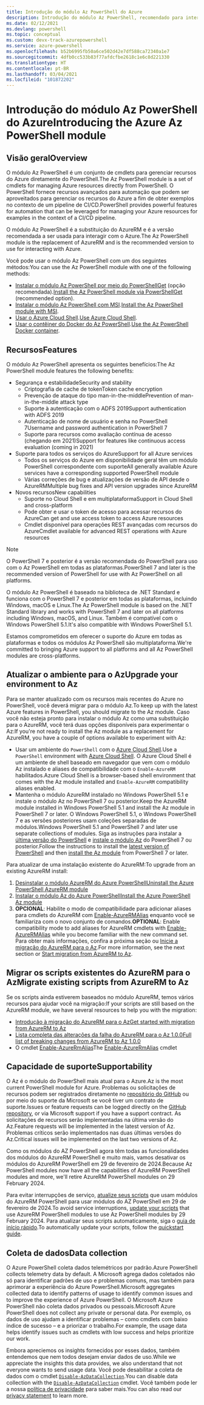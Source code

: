 ```yaml
---
title: Introdução do módulo Az PowerShell do Azure
description: Introdução do módulo Az PowerShell, recomendado para interagir com o Azure e como substituição para o módulo AzureRM PowerShell.
ms.date: 02/12/2021
ms.devlang: powershell
ms.topic: conceptual
ms.custom: devx-track-azurepowershell
ms.service: azure-powershell
ms.openlocfilehash: b52b6995fb50a6ce502d42e7df588ca72340a1e7
ms.sourcegitcommit: 4dfb0cc533b83f77afdcfbe2618c1e6c8d221330
ms.translationtype: HT
ms.contentlocale: pt-BR
ms.lasthandoff: 03/04/2021
ms.locfileid: "101872202"
---
```

# <a name="introducing-the-azure-az-powershell-module"></a><span data-ttu-id="f1c34-103">Introdução do módulo Az PowerShell do Azure</span><span class="sxs-lookup"><span data-stu-id="f1c34-103">Introducing the Azure Az PowerShell module</span></span>

## <a name="overview"></a><span data-ttu-id="f1c34-104">Visão geral</span><span class="sxs-lookup"><span data-stu-id="f1c34-104">Overview</span></span>

<span data-ttu-id="f1c34-105">O módulo Az PowerShell é um conjunto de cmdlets para gerenciar recursos do Azure diretamente do PowerShell.</span><span class="sxs-lookup"><span data-stu-id="f1c34-105">The Az PowerShell module is a set of cmdlets for managing Azure resources directly from PowerShell.</span></span> <span data-ttu-id="f1c34-106">O PowerShell fornece recursos avançados para automação que podem ser aproveitados para gerenciar os recursos do Azure a fim de obter exemplos no contexto de um pipeline de CI/CD.</span><span class="sxs-lookup"><span data-stu-id="f1c34-106">PowerShell provides powerful features for automation that can be leveraged for managing your Azure resources for examples in the context of a CI/CD pipeline.</span></span>

<span data-ttu-id="f1c34-107">O módulo Az PowerShell é a substituição do AzureRM e é a versão recomendada a ser usada para interagir com o Azure.</span><span class="sxs-lookup"><span data-stu-id="f1c34-107">The Az PowerShell module is the replacement of AzureRM and is the recommended version to use for interacting with Azure.</span></span>

<span data-ttu-id="f1c34-108">Você pode usar o módulo Az PowerShell com um dos seguintes métodos:</span><span class="sxs-lookup"><span data-stu-id="f1c34-108">You can use the Az PowerShell module with one of the following methods:</span></span>

* <span data-ttu-id="f1c34-109">[Instalar o módulo Az PowerShell por meio do PowerShellGet](install-az-ps.md) (opção recomendada).</span><span class="sxs-lookup"><span data-stu-id="f1c34-109">[Install the Az PowerShell module via PowerShellGet](install-az-ps.md) (recommended option).</span></span>
* <span data-ttu-id="f1c34-110">[Instalar o módulo Az PowerShell com MSI](install-az-ps-msi.md).</span><span class="sxs-lookup"><span data-stu-id="f1c34-110">[Install the Az PowerShell module with MSI](install-az-ps-msi.md).</span></span>
* <span data-ttu-id="f1c34-111">[Usar o Azure Cloud Shell](/azure/cloud-shell/overview).</span><span class="sxs-lookup"><span data-stu-id="f1c34-111">[Use Azure Cloud Shell](/azure/cloud-shell/overview).</span></span>
* <span data-ttu-id="f1c34-112">[Usar o contêiner do Docker do Az PowerShell](azureps-in-docker.md).</span><span class="sxs-lookup"><span data-stu-id="f1c34-112">[Use the Az PowerShell Docker container](azureps-in-docker.md).</span></span>

## <a name="features"></a><span data-ttu-id="f1c34-113">Recursos</span><span class="sxs-lookup"><span data-stu-id="f1c34-113">Features</span></span>

<span data-ttu-id="f1c34-114">O módulo Az PowerShell apresenta os seguintes benefícios:</span><span class="sxs-lookup"><span data-stu-id="f1c34-114">The Az PowerShell module features the following benefits:</span></span>

* <span data-ttu-id="f1c34-115">Segurança e estabilidade</span><span class="sxs-lookup"><span data-stu-id="f1c34-115">Security and stability</span></span>
  * <span data-ttu-id="f1c34-116">Criptografia de cache de token</span><span class="sxs-lookup"><span data-stu-id="f1c34-116">Token cache encryption</span></span>
  * <span data-ttu-id="f1c34-117">Prevenção de ataque do tipo man-in-the-middle</span><span class="sxs-lookup"><span data-stu-id="f1c34-117">Prevention of man-in-the-middle attack type</span></span>
  * <span data-ttu-id="f1c34-118">Suporte à autenticação com o ADFS 2019</span><span class="sxs-lookup"><span data-stu-id="f1c34-118">Support authentication with ADFS 2019</span></span>
  * <span data-ttu-id="f1c34-119">Autenticação de nome de usuário e senha no PowerShell 7</span><span class="sxs-lookup"><span data-stu-id="f1c34-119">Username and password authentication in PowerShell 7</span></span>
  * <span data-ttu-id="f1c34-120">Suporte para recursos como avaliação contínua de acesso (chegando em 2021)</span><span class="sxs-lookup"><span data-stu-id="f1c34-120">Support for features like continuous access evaluation (coming in 2021)</span></span>
* <span data-ttu-id="f1c34-121">Suporte para todos os serviços do Azure</span><span class="sxs-lookup"><span data-stu-id="f1c34-121">Support for all Azure services</span></span>
  * <span data-ttu-id="f1c34-122">Todos os serviços do Azure em disponibilidade geral têm um módulo PowerShell correspondente com suporte</span><span class="sxs-lookup"><span data-stu-id="f1c34-122">All generally available Azure services have a corresponding supported PowerShell module</span></span>
  * <span data-ttu-id="f1c34-123">Várias correções de bug e atualizações de versão de API desde o AzureRM</span><span class="sxs-lookup"><span data-stu-id="f1c34-123">Multiple bug fixes and API version upgrades since AzureRM</span></span>
* <span data-ttu-id="f1c34-124">Novos recursos</span><span class="sxs-lookup"><span data-stu-id="f1c34-124">New capabilities</span></span>
  * <span data-ttu-id="f1c34-125">Suporte no Cloud Shell e em multiplataforma</span><span class="sxs-lookup"><span data-stu-id="f1c34-125">Support in Cloud Shell and cross-platform</span></span>
  * <span data-ttu-id="f1c34-126">Pode obter e usar o token de acesso para acessar recursos do Azure</span><span class="sxs-lookup"><span data-stu-id="f1c34-126">Can get and use access token to access Azure resources</span></span>
  * <span data-ttu-id="f1c34-127">Cmdlet disponível para operações REST avançadas com recursos do Azure</span><span class="sxs-lookup"><span data-stu-id="f1c34-127">Cmdlet available for advanced REST operations with Azure resources</span></span>

> [!NOTE]
> <span data-ttu-id="f1c34-128">O PowerShell 7 e posterior é a versão recomendada do PowerShell para uso com o Az PowerShell em todas as plataformas.</span><span class="sxs-lookup"><span data-stu-id="f1c34-128">PowerShell 7 and later is the recommended version of PowerShell for use with Az PowerShell on all platforms.</span></span>

<span data-ttu-id="f1c34-129">O módulo Az PowerShell é baseado na biblioteca de .NET Standard e funciona com o PowerShell 7 e posterior em todas as plataformas, incluindo Windows, macOS e Linux.</span><span class="sxs-lookup"><span data-stu-id="f1c34-129">The Az PowerShell module is based on the .NET Standard library and works with PowerShell 7 and later on all platforms including Windows, macOS, and Linux.</span></span> <span data-ttu-id="f1c34-130">Também é compatível com o Windows PowerShell 5.1.</span><span class="sxs-lookup"><span data-stu-id="f1c34-130">It's also compatible with Windows PowerShell 5.1.</span></span>

<span data-ttu-id="f1c34-131">Estamos comprometidos em oferecer o suporte do Azure em todas as plataformas e todos os módulos Az PowerShell são multiplataforma.</span><span class="sxs-lookup"><span data-stu-id="f1c34-131">We're committed to bringing Azure support to all platforms and all Az PowerShell modules are cross-platforms.</span></span>

## <a name="upgrade-your-environment-to-az"></a><span data-ttu-id="f1c34-132">Atualizar o ambiente para o Az</span><span class="sxs-lookup"><span data-stu-id="f1c34-132">Upgrade your environment to Az</span></span>

<span data-ttu-id="f1c34-133">Para se manter atualizado com os recursos mais recentes do Azure no PowerShell, você deverá migrar para o módulo Az.</span><span class="sxs-lookup"><span data-stu-id="f1c34-133">To keep up with the latest Azure features in PowerShell, you should migrate to the Az module.</span></span> <span data-ttu-id="f1c34-134">Caso você não esteja pronto para instalar o módulo Az como uma substituição para o AzureRM, você terá duas opções disponíveis para experimentar o Az:</span><span class="sxs-lookup"><span data-stu-id="f1c34-134">If you're not ready to install the Az module as a replacement for AzureRM, you have a couple of options available to experiment with Az:</span></span>

* <span data-ttu-id="f1c34-135">Usar um ambiente do `PowerShell` com o [Azure Cloud Shell](/azure/cloud-shell/overview).</span><span class="sxs-lookup"><span data-stu-id="f1c34-135">Use a `PowerShell` environment with [Azure Cloud Shell](/azure/cloud-shell/overview).</span></span> <span data-ttu-id="f1c34-136">O Azure Cloud Shell é um ambiente de shell baseado em navegador que vem com o módulo Az instalado e aliases de compatibilidade com o `Enable-AzureRM` habilitados.</span><span class="sxs-lookup"><span data-stu-id="f1c34-136">Azure Cloud Shell is a browser-based shell environment that comes with the Az module installed and `Enable-AzureRM` compatibility aliases enabled.</span></span>
* <span data-ttu-id="f1c34-137">Mantenha o módulo AzureRM instalado no Windows PowerShell 5.1 e instale o módulo Az no PowerShell 7 ou posterior.</span><span class="sxs-lookup"><span data-stu-id="f1c34-137">Keep the AzureRM module installed in Windows PowerShell 5.1 and install the Az module in PowerShell 7 or later.</span></span> <span data-ttu-id="f1c34-138">O Windows PowerShell 5.1, o Windows PowerShell 7 e as versões posteriores usam coleções separadas de módulos.</span><span class="sxs-lookup"><span data-stu-id="f1c34-138">Windows PowerShell 5.1 and PowerShell 7 and later use separate collections of modules.</span></span> <span data-ttu-id="f1c34-139">Siga as instruções para instalar a [última versão do PowerShell](/powershell/scripting/install/installing-powershell) e [instale o módulo Az](install-az-ps.md) do PowerShell 7 ou posterior.</span><span class="sxs-lookup"><span data-stu-id="f1c34-139">Follow the instructions to install the [latest version of PowerShell](/powershell/scripting/install/installing-powershell) and then [install the Az module](install-az-ps.md) from PowerShell 7 or later.</span></span>

<span data-ttu-id="f1c34-140">Para atualizar de uma instalação existente do AzureRM:</span><span class="sxs-lookup"><span data-stu-id="f1c34-140">To upgrade from an existing AzureRM install:</span></span>

1. [<span data-ttu-id="f1c34-141">Desinstalar o módulo AzureRM do Azure PowerShell</span><span class="sxs-lookup"><span data-stu-id="f1c34-141">Uninstall the Azure PowerShell AzureRM module</span></span>](/powershell/azure/uninstall-az-ps#uninstall-the-azurerm-module)
1. [<span data-ttu-id="f1c34-142">Instalar o módulo Az do Azure PowerShell</span><span class="sxs-lookup"><span data-stu-id="f1c34-142">Install the Azure PowerShell Az module</span></span>](install-az-ps.md)
1. <span data-ttu-id="f1c34-143">**OPCIONAL**: Habilite o modo de compatibilidade para adicionar aliases para cmdlets do AzureRM com [Enable-AzureRMAlias](/powershell/module/az.accounts/enable-azurermalias) enquanto você se familiariza com o novo conjunto de comandos.</span><span class="sxs-lookup"><span data-stu-id="f1c34-143">**OPTIONAL**: Enable compatibility mode to add aliases for AzureRM cmdlets with [Enable-AzureRMAlias](/powershell/module/az.accounts/enable-azurermalias) while you become familiar with the new command set.</span></span> <span data-ttu-id="f1c34-144">Para obter mais informações, confira a próxima seção ou [Inicie a migração do AzureRM para o Az](migrate-from-azurerm-to-az.md).</span><span class="sxs-lookup"><span data-stu-id="f1c34-144">For more information, see the next section or [Start migration from AzureRM to Az](migrate-from-azurerm-to-az.md).</span></span>

## <a name="migrate-existing-scripts-from-azurerm-to-az"></a><span data-ttu-id="f1c34-145">Migrar os scripts existentes do AzureRM para o Az</span><span class="sxs-lookup"><span data-stu-id="f1c34-145">Migrate existing scripts from AzureRM to Az</span></span>

<span data-ttu-id="f1c34-146">Se os scripts ainda estiverem baseados no módulo AzureRM, temos vários recursos para ajudar você na migração:</span><span class="sxs-lookup"><span data-stu-id="f1c34-146">If your scripts are still based on the AzureRM module, we have several resources to help you with the migration:</span></span>

* [<span data-ttu-id="f1c34-147">Introdução à migração do AzureRM para o Az</span><span class="sxs-lookup"><span data-stu-id="f1c34-147">Get started with migration from AzureRM to Az</span></span>](migrate-from-azurerm-to-az.md)
* [<span data-ttu-id="f1c34-148">Lista completa das alterações da falha do AzureRM para o Az 1.0.0</span><span class="sxs-lookup"><span data-stu-id="f1c34-148">Full list of breaking changes from AzureRM to Az 1.0.0</span></span>](migrate-az-1.0.0.md)
* <span data-ttu-id="f1c34-149">O cmdlet [Enable-AzureRmAlias](/powershell/module/az.accounts/enable-azurermalias)</span><span class="sxs-lookup"><span data-stu-id="f1c34-149">The [Enable-AzureRmAlias](/powershell/module/az.accounts/enable-azurermalias) cmdlet</span></span>

## <a name="supportability"></a><span data-ttu-id="f1c34-150">Capacidade de suporte</span><span class="sxs-lookup"><span data-stu-id="f1c34-150">Supportability</span></span>

<span data-ttu-id="f1c34-151">O Az é o módulo do PowerShell mais atual para o Azure.</span><span class="sxs-lookup"><span data-stu-id="f1c34-151">Az is the most current PowerShell module for Azure.</span></span> <span data-ttu-id="f1c34-152">Problemas ou solicitações de recursos podem ser registrados diretamente no [repositório do GitHub](https://github.com/Azure/azure-powershell) ou por meio do suporte da Microsoft se você tiver um contrato de suporte.</span><span class="sxs-lookup"><span data-stu-id="f1c34-152">Issues or feature requests can be logged directly on the [GitHub repository](https://github.com/Azure/azure-powershell), or via Microsoft support if you have a support contract.</span></span> <span data-ttu-id="f1c34-153">As solicitações de recursos serão implementadas na última versão do Az.</span><span class="sxs-lookup"><span data-stu-id="f1c34-153">Feature requests will be implemented in the latest version of Az.</span></span> <span data-ttu-id="f1c34-154">Problemas críticos serão implementados nas duas últimas versões do Az.</span><span class="sxs-lookup"><span data-stu-id="f1c34-154">Critical issues will be implemented on the last two versions of Az.</span></span>

<span data-ttu-id="f1c34-155">Como os módulos do AZ PowerShell agora têm todas as funcionalidades dos módulos do AzureRM PowerShell e muito mais, vamos desativar os módulos do AzureRM PowerShell em 29 de fevereiro de 2024.</span><span class="sxs-lookup"><span data-stu-id="f1c34-155">Because Az PowerShell modules now have all the capabilities of AzureRM PowerShell modules and more, we'll retire AzureRM PowerShell modules on 29 February 2024.</span></span>

<span data-ttu-id="f1c34-156">Para evitar interrupções de serviço, [atualize seus scripts](https://aka.ms/azpsmigrate) que usam módulos do AzureRM PowerShell para usar módulos do AZ PowerShell em 29 de fevereiro de 2024.</span><span class="sxs-lookup"><span data-stu-id="f1c34-156">To avoid service interruptions, [update your scripts](https://aka.ms/azpsmigrate) that use AzureRM PowerShell modules to use Az PowerShell modules by 29 February 2024.</span></span> <span data-ttu-id="f1c34-157">Para atualizar seus scripts automaticamente, siga o [guia de início rápido](/powershell/azure/quickstart-migrate-azurerm-to-az-automatically).</span><span class="sxs-lookup"><span data-stu-id="f1c34-157">To automatically update your scripts, follow the [quickstart guide](/powershell/azure/quickstart-migrate-azurerm-to-az-automatically).</span></span>

## <a name="data-collection"></a><span data-ttu-id="f1c34-158">Coleta de dados</span><span class="sxs-lookup"><span data-stu-id="f1c34-158">Data collection</span></span>

<span data-ttu-id="f1c34-159">O Azure PowerShell coleta dados telemétricos por padrão.</span><span class="sxs-lookup"><span data-stu-id="f1c34-159">Azure PowerShell collects telemetry data by default.</span></span> <span data-ttu-id="f1c34-160">A Microsoft agrega dados coletados não só para identificar padrões de uso e problemas comuns, mas também para aprimorar a experiência do Azure PowerShell.</span><span class="sxs-lookup"><span data-stu-id="f1c34-160">Microsoft aggregates collected data to identify patterns of usage to identify common issues and to improve the experience of Azure PowerShell.</span></span>
<span data-ttu-id="f1c34-161">O Microsoft Azure PowerShell não coleta dados privados ou pessoais.</span><span class="sxs-lookup"><span data-stu-id="f1c34-161">Microsoft Azure PowerShell does not collect any private or personal data.</span></span> <span data-ttu-id="f1c34-162">Por exemplo, os dados de uso ajudam a identificar problemas – como cmdlets com baixo índice de sucesso – e a priorizar o trabalho.</span><span class="sxs-lookup"><span data-stu-id="f1c34-162">For example, the usage data helps identify issues such as cmdlets with low success and helps prioritize our work.</span></span>

<span data-ttu-id="f1c34-163">Embora apreciemos os insights fornecidos por esses dados, também entendemos que nem todos desejam enviar dados de uso.</span><span class="sxs-lookup"><span data-stu-id="f1c34-163">While we appreciate the insights this data provides, we also understand that not everyone wants to send usage data.</span></span> <span data-ttu-id="f1c34-164">Você pode desabilitar a coleta de dados com o cmdlet [`Disable-AzDataCollection`](/powershell/module/az.accounts/disable-azdatacollection).</span><span class="sxs-lookup"><span data-stu-id="f1c34-164">You can disable data collection with the [`Disable-AzDataCollection`](/powershell/module/az.accounts/disable-azdatacollection) cmdlet.</span></span> <span data-ttu-id="f1c34-165">Você também pode ler a nossa [política de privacidade](https://privacy.microsoft.com/privacystatement) para saber mais.</span><span class="sxs-lookup"><span data-stu-id="f1c34-165">You can also read our [privacy statement](https://privacy.microsoft.com/privacystatement) to learn more.</span></span>
